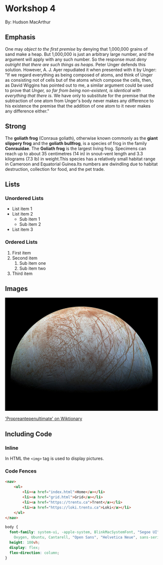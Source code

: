 # Workshop 4

By: Hudson MacArthur

## Emphasis

One may *object to the first premise* by denying that 1,000,000 grains of sand make a heap. But 1,000,000 is just an arbitrary large number, and the argument will apply with any such number. So the response must *deny outright that there are such things as heaps*. Peter Unger defends this solution. However, A. J. Ayer repudiated it when presented with it by Unger: "If we regard everything as being composed of atoms, and think of Unger as consisting not of cells but of the atoms which compose the cells, then, as David Wiggins has pointed out to me, a similar argument could be used to prove that *Unger, so far from being non-existent, is identical with everything that there is*. We have only to substitute for the premise that the subtraction of one atom from Unger's body never makes any difference to his existence the premise that the addition of one atom to it never makes any difference either."

## Strong

The **goliath frog** (Conraua goliath), otherwise known commonly as the **giant slippery frog** and the **goliath bullfrog**, is a species of frog in the family **Conrauidae**. The **Goliath frog** is the largest living frog. Specimens can reach up to about 35 centimetres (14 in) in snout–vent length and 3.3 kilograms (7.3 lb) in weight.This species has a relatively small habitat range in Cameroon and Equatorial Guinea.Its numbers are dwindling due to habitat destruction, collection for food, and the pet trade.

## Lists

### Unordered Lists

- List item 1
- List item 2
  - Sub item 1
  - Sub item 2
- List item 3

### Ordered Lists

1. First item
2. Second item
    1. Sub item one
    2. Sub item two
3. Third item

## Images

![Satellite photo of Europa, a moon of Jupiter](../DevTools/img/Europa.jpg)

['Propreantepenultimate' on Wiktionary](https://en.wiktionary.org/wiki/propreantepenultimate)

## Including Code

### Inline

In HTML the `<img>` tag is used to display pictures.

### Code Fences

```html
<nav>
    <ul>
        <li><a href="index.html">Home</a></li>
        <li><a href="grid.html">Grid</a></li>
        <li><a href="https://trentu.ca">Trent</a></li>
        <li><a href="https://loki.trentu.ca">Loki</a></li>
    </ul>
</nav>
```

```css
body {
  font-family: system-ui, -apple-system, BlinkMacSystemFont, "Segoe UI", Roboto,
    Oxygen, Ubuntu, Cantarell, "Open Sans", "Helvetica Neue", sans-serif;
  height: 100vh;
  display: flex;
  flex-direction: column;
}
```
